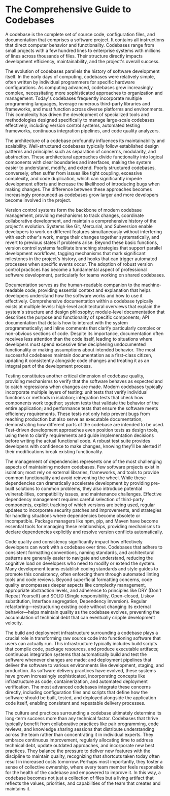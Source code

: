 # The Comprehensive Guide to Codebases

A codebase is the complete set of source code, configuration files, and documentation that comprises a software project. It contains all instructions that direct computer behavior and functionality. Codebases range from small projects with a few hundred lines to enterprise systems with millions of lines across thousands of files. Their structure directly impacts development efficiency, maintainability, and the project's overall success.

The evolution of codebases parallels the history of software development itself. In the early days of computing, codebases were relatively simple, often written by individual programmers for specific hardware configurations. As computing advanced, codebases grew increasingly complex, necessitating more sophisticated approaches to organization and management. Today's codebases frequently incorporate multiple programming languages, leverage numerous third-party libraries and frameworks, and must function across diverse platforms and environments. This complexity has driven the development of specialized tools and methodologies designed specifically to manage large-scale codebases effectively, including version control systems, automated testing frameworks, continuous integration pipelines, and code quality analyzers.

The architecture of a codebase profoundly influences its maintainability and scalability. Well-structured codebases typically follow established design patterns and principles such as separation of concerns, modularity, and abstraction. These architectural approaches divide functionality into logical components with clear boundaries and interfaces, making the system easier to understand, modify, and extend. Poorly structured codebases, conversely, often suffer from issues like tight coupling, excessive complexity, and code duplication, which can significantly impede development efforts and increase the likelihood of introducing bugs when making changes. The difference between these approaches becomes increasingly pronounced as codebases grow larger and more developers become involved in the project.

Version control systems form the backbone of modern codebase management, providing mechanisms to track changes, coordinate collaborative development, and maintain a comprehensive history of the project's evolution. Systems like Git, Mercurial, and Subversion enable developers to work on different features simultaneously without interfering with each other's work, merge their changes together systematically, and revert to previous states if problems arise. Beyond these basic functions, version control systems facilitate branching strategies that support parallel development workflows, tagging mechanisms that mark significant milestones in the project's history, and hooks that can trigger automated processes when specific events occur. The adoption of robust version control practices has become a fundamental aspect of professional software development, particularly for teams working on shared codebases.

Documentation serves as the human-readable companion to the machine-readable code, providing essential context and explanation that helps developers understand how the software works and how to use it effectively. Comprehensive documentation within a codebase typically exists at multiple levels: high-level architectural overviews that explain the system's structure and design philosophy; module-level documentation that describes the purpose and functionality of specific components; API documentation that details how to interact with the system programmatically; and inline comments that clarify particularly complex or non-obvious sections of code. Despite its importance, documentation often receives less attention than the code itself, leading to situations where developers must spend excessive time deciphering undocumented functionality or making assumptions about intended behavior. The most successful codebases maintain documentation as a first-class citizen, updating it consistently alongside code changes and treating it as an integral part of the development process.

Testing constitutes another critical dimension of codebase quality, providing mechanisms to verify that the software behaves as expected and to catch regressions when changes are made. Modern codebases typically incorporate multiple layers of testing: unit tests that verify individual functions or methods in isolation; integration tests that check how components work together; system tests that validate the behavior of the entire application; and performance tests that ensure the software meets efficiency requirements. These tests not only help prevent bugs from reaching production but also serve as executable documentation, demonstrating how different parts of the codebase are intended to be used. Test-driven development approaches even position tests as design tools, using them to clarify requirements and guide implementation decisions before writing the actual functional code. A robust test suite provides developers with confidence to make changes, knowing they'll be alerted if their modifications break existing functionality.

The management of dependencies represents one of the most challenging aspects of maintaining modern codebases. Few software projects exist in isolation; most rely on external libraries, frameworks, and tools to provide common functionality and avoid reinventing the wheel. While these dependencies can dramatically accelerate development by providing pre-built solutions to common problems, they also introduce potential vulnerabilities, compatibility issues, and maintenance challenges. Effective dependency management requires careful selection of third-party components, explicit tracking of which versions are being used, regular updates to incorporate security patches and improvements, and strategies for handling situations where dependencies become obsolete or incompatible. Package managers like npm, pip, and Maven have become essential tools for managing these relationships, providing mechanisms to declare dependencies explicitly and resolve version conflicts automatically.

Code quality and consistency significantly impact how effectively developers can work with a codebase over time. Codebases that adhere to consistent formatting conventions, naming standards, and architectural patterns are generally easier to navigate and understand, reducing the cognitive load on developers who need to modify or extend the system. Many development teams establish coding standards and style guides to promote this consistency, often enforcing them through automated linting tools and code reviews. Beyond superficial formatting concerns, code quality encompasses deeper aspects like complexity management, appropriate abstraction levels, and adherence to principles like DRY (Don't Repeat Yourself) and SOLID (Single responsibility, Open-closed, Liskov substitution, Interface segregation, Dependency inversion). Regular refactoring—restructuring existing code without changing its external behavior—helps maintain quality as the codebase evolves, preventing the accumulation of technical debt that can eventually cripple development velocity.

The build and deployment infrastructure surrounding a codebase plays a crucial role in transforming raw source code into functioning software that users can actually run. This infrastructure typically includes build scripts that compile code, package resources, and produce executable artifacts; continuous integration systems that automatically build and test the software whenever changes are made; and deployment pipelines that deliver the software to various environments like development, staging, and production. As software delivery practices have evolved, these systems have grown increasingly sophisticated, incorporating concepts like infrastructure as code, containerization, and automated deployment verification. The most advanced codebases integrate these concerns directly, including configuration files and scripts that define how the software should be built, tested, and deployed alongside the application code itself, enabling consistent and repeatable delivery processes.

The culture and practices surrounding a codebase ultimately determine its long-term success more than any technical factor. Codebases that thrive typically benefit from collaborative practices like pair programming, code reviews, and knowledge sharing sessions that distribute understanding across the team rather than concentrating it in individual experts. They embrace continuous improvement, regularly allocating time to address technical debt, update outdated approaches, and incorporate new best practices. They balance the pressure to deliver new features with the discipline to maintain quality, recognizing that shortcuts taken today often result in increased costs tomorrow. Perhaps most importantly, they foster a sense of collective ownership, where every team member feels responsible for the health of the codebase and empowered to improve it. In this way, a codebase becomes not just a collection of files but a living artifact that reflects the values, priorities, and capabilities of the team that creates and maintains it. 